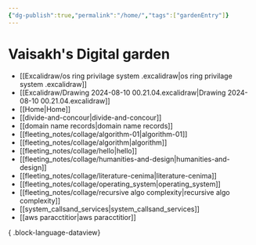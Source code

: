 ```yaml
---
{"dg-publish":true,"permalink":"/home/","tags":["gardenEntry"]}
---
```


# Vaisakh's Digital garden
- [[Excalidraw/os ring privilage system .excalidraw\|os ring privilage system .excalidraw]]
- [[Excalidraw/Drawing 2024-08-10 00.21.04.excalidraw\|Drawing 2024-08-10 00.21.04.excalidraw]]
- [[Home\|Home]]
- [[divide-and-concour\|divide-and-concour]]
- [[domain name records\|domain name records]]
- [[fleeting_notes/collage/algorithm-01\|algorithm-01]]
- [[fleeting_notes/collage/algorithm\|algorithm]]
- [[fleeting_notes/collage/hello\|hello]]
- [[fleeting_notes/collage/humanities-and-design\|humanities-and-design]]
- [[fleeting_notes/collage/literature-cenima\|literature-cenima]]
- [[fleeting_notes/collage/operating_system\|operating_system]]
- [[fleeting_notes/collage/recursive algo complexity\|recursive algo complexity]]
- [[system_callsand_services\|system_callsand_services]]
- [[aws paracctitior\|aws paracctitior]]

{ .block-language-dataview}
